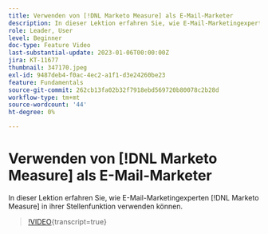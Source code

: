 ```yaml
---
title: Verwenden von [!DNL Marketo Measure] als E-Mail-Marketer
description: In dieser Lektion erfahren Sie, wie E-Mail-Marketingexperten  [!DNL Marketo Measure] in ihrer Stellenfunktion verwenden können.
role: Leader, User
level: Beginner
doc-type: Feature Video
last-substantial-update: 2023-01-06T00:00:00Z
jira: KT-11677
thumbnail: 347170.jpeg
exl-id: 9487deb4-f0ac-4ec2-a1f1-d3e24260be23
feature: Fundamentals
source-git-commit: 262cb13fa02b32f7918ebd569720b80078c2b28d
workflow-type: tm+mt
source-wordcount: '44'
ht-degree: 0%

---
```


# Verwenden von [!DNL Marketo Measure] als E-Mail-Marketer

In dieser Lektion erfahren Sie, wie E-Mail-Marketingexperten [!DNL Marketo Measure] in ihrer Stellenfunktion verwenden können.

>[!VIDEO](https://video.tv.adobe.com/v/347170/?learn=on){transcript=true}

